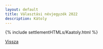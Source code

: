 ```yaml
---
layout: default
title: Választási névjegyzék 2022
description: Kátoly
---
```


{% include settlementHTMLs/Kaatoly.html %}

[Vissza](../)